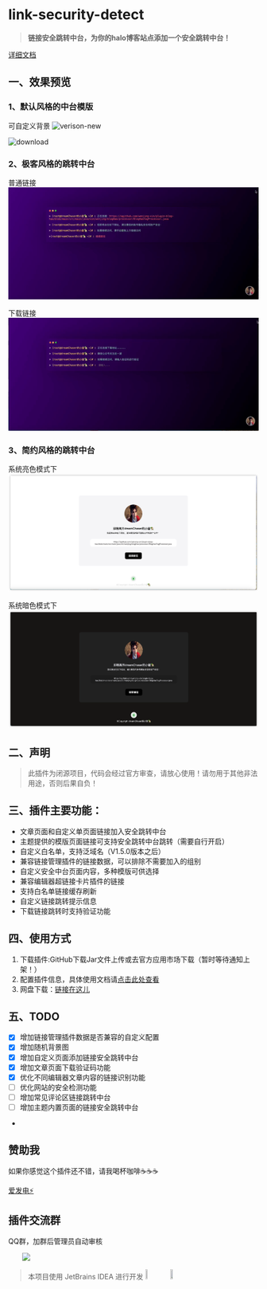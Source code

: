 # link-security-detect

>**链接安全跳转中台，为你的halo博客站点添加一个安全跳转中台！**

[详细文档](https://blog.wenjing.xin/docs/halo-plugins/lsd-plugin/introduce)

## 一、效果预览
### 1、默认风格的中台模版

可自定义背景
![verison-new](https://github.com/wenjing-xin/plugins-links-security-detect/assets/130843859/f414a5c0-626f-4666-983b-dca984c7ca9d)

![download](https://github.com/wenjing-xin/plugins-links-security-detect/assets/130843859/b018c139-0172-4c0d-a535-969ece514839)

### 2、极客风格的跳转中台
普通链接<br />
![普通链接](./docs/terminal-normal.gif)

下载链接<br />
![下载链接](./docs/terminal-download.gif)

### 3、简约风格的跳转中台

系统亮色模式下<br />
![下载链接](./docs/simple-light.png)

系统暗色模式下<br />
![下载链接](./docs/simple-dark.png)

## 二、声明
> 此插件为闭源项目，代码会经过官方审查，请放心使用！请勿用于其他非法用途，否则后果自负！

## 三、插件主要功能：
* 文章页面和自定义单页面链接加入安全跳转中台
* 主题提供的模版页面链接可支持安全跳转中台跳转（需要自行开启）
* 自定义白名单，支持泛域名（V1.5.0版本之后）
* 兼容链接管理插件的链接数据，可以排除不需要加入的组别
* 自定义安全中台页面内容，多种模版可供选择
* 兼容编辑器超链接卡片插件的链接
* 支持白名单链接缓存刷新
* 自定义链接跳转提示信息
* 下载链接跳转时支持验证功能

## 四、使用方式
1. 下载插件:GitHub下载Jar文件上传或去官方应用市场下载（暂时等待通知上架！）
2. 配置插件信息，具体使用文档请[点击此处查看](https://www.wenjing.xin/archives/407506e2-ce19-43bb-a7ee-4e92e054a91e)
3. 网盘下载：[链接在这儿](https://pan.baidu.com/s/1MH3-BuwdPQNrfFaS0JBb2w?pwd=njka)

## 五、TODO
- [x] 增加链接管理插件数据是否兼容的自定义配置
- [x] 增加随机背景图
- [x] 增加自定义页面添加链接安全跳转中台
- [x] 增加文章页面下载验证码功能
- [X] 优化不同编辑器文章内容的链接识别功能
- [ ] 优化网站的安全检测功能
- [ ] 增加常见评论区链接跳转中台
- [ ] 增加主题内置页面的链接安全跳转中台
- 
## 赞助我
如果你感觉这个插件还不错，请我喝杯咖啡☕️☕️☕️

[爱发电⚡️](https://afdian.net/a/wb258123)

## 插件交流群
QQ群，加群后管理员自动审核
<div>
&emsp;&emsp;<img src="https://github.com/wenjing-xin/plugins-links-security-detect/assets/130843859/472abfb6-539f-4b3f-a292-c5f85c9f7d2e" width=150px />
</div>

> 本项目使用 JetBrains IDEA 进行开发
> <a href="https://www.jetbrains.com/?from=Toolkit"><img src="https://cdn.jsdelivr.net/gh/liuzhihang/oss/pic/article/jetbrains-logo-MrNwcp.png" width="10%" height="10%"></a>
> <a href="https://www.jetbrains.com/?from=Toolkit"><img src="https://cdn.jsdelivr.net/gh/liuzhihang/oss/pic/article/idea-logo-XpnqgG.png" width="10%" height="10%"> </a>




